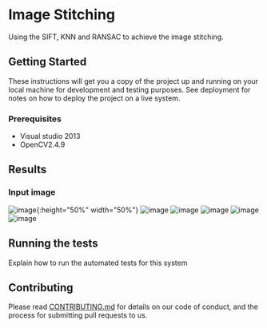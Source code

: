 # Image Stitching

Using the SIFT, KNN and RANSAC to achieve the image stitching.

## Getting Started

These instructions will get you a copy of the project up and running on your local machine for development and testing purposes. See deployment for notes on how to deploy the project on a live system.

### Prerequisites

* Visual studio 2013
* OpenCV2.4.9

## Results
### Input image
![image](https://github.com/YuAnChang1993/Image_stitching/blob/master/CV_HW2/logo/puzzle1.bmp){:height="50%" width="50%"}
![image](https://github.com/YuAnChang1993/Image_stitching/blob/master/CV_HW2/logo/puzzle2.bmp)
![image](https://github.com/YuAnChang1993/Image_stitching/blob/master/CV_HW2/logo/puzzle3.bmp)
![image](https://github.com/YuAnChang1993/Image_stitching/blob/master/CV_HW2/logo/puzzle4.bmp)
![image](https://github.com/YuAnChang1993/Image_stitching/blob/master/CV_HW2/logo/sample.bmp)
![image](https://github.com/YuAnChang1993/Image_stitching/blob/master/CV_HW2/logo/target.bmp)

## Running the tests

Explain how to run the automated tests for this system

## Contributing

Please read [CONTRIBUTING.md](https://gist.github.com/PurpleBooth/b24679402957c63ec426) for details on our code of conduct, and the process for submitting pull requests to us.

